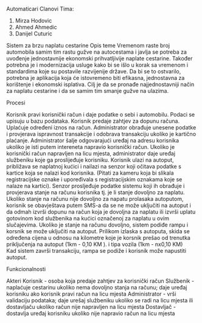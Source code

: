 Automaticari
Clanovi Tima:

1. Mirza Hodovic
2. Ahmed Ahmedic
3. Danijel Cuturic

Sistem za brzu naplatu cestarine
Opis teme
Vremenom raste broj automobila samim tim rastu gužve na autocestama i javlja se potreba za uvođenje jednostavnije ekonomski prihvatljivije naplate cestarine. Također potrebna je i modernizacija usluge kako bi se išlo u korak sa vremenom i standardima koje su postavile razvijenije države. Da bi se to ostvarilo, potrebna je aplikacija koja će istovremeno biti efikasna,  jednostavna za korištenje i ekonomski isplativa. Cilj je da se pronađe najjednostavniji način za naplatu  cestarine i da se samim tim smanje gužve na ulazima.


Procesi

Korisnik pravi korisnički račun i daje podatke o sebi i automobilu.
Podaci se upisuju u bazu podataka.
Korisnik predaje zahtjev za dopunu računa.
Uplaćuje određeni iznos na račun.
Administrator obrađuje unesene podatke i provjerava ispravnost transakcije i odobrava   transakciju ukoliko je kartično plaćanje.
Administrator šalje odgovarajući uređaj na adresu korisnika ukoliko je isti putem intereneta napravio korisnički račun. Ukoliko je korisnički račun napravljen na licu mjesta, administrator daje uređaj službeniku koje ga proslijeđuje korisniku.
Korisnik ulazi na autoput, približava se naplatnoj kućici i nailazi na senzor koji očitava podatke s kartice koja se nalazi kod korisnika.
(Pitati za kameru koja bi slikala registracijske oznake i upoređivala s registracijskim oznakama koje se nalaze na kartici).
Senzor prosljeđuje podatke sistemu koji ih obrađuje i provjerava stanje na računu korisnika tj. je li stanje dovoljno za naplatu.
Ukoliko stanje na računu nije dovoljno za napatu prolasaka autoputom, korisnik se obavještava putem SMS-a da se ne može uključiti na autoput i da odmah izvrši dopunu na račun koja je dovoljna za naplatu ili izvrši uplatu gotovinom kod službenika na kućici označenoj za naplatu u ovim slučajevima.
Ukoliko je stanje na računu dovoljno, sistem podiđe rampu i korsnik se može uključiti na autoput.
Prilikom izlaska s autoputa, skida se određena cijena u odnosu na kilometre koje je korsnik prešao od trenutka priključenja na autoput (1km - 0,10 KM ). i tipa vozila (1km - nx0,10 KM)  
Kad sistem završi transakciju, rampa se podiže i korisnik može napustiti autoput.  
 
 
Funkcionalnosti





Akteri
Korisnik - osoba koja predaje zahtjev za korisnički račun
Službenik - naplaćuje cestarinu ukoliko nema dovoljno stanja na računu; daje uređaj korisniku ako korisnik pravi račun na licu mjesta
Administrator - vrši validaciju podataka; daje urešaj službeniku ukoliko se radi na licu mjesta ili dostavljaču ukoliko račun nije napravljen na licu mjesta
Dostavljač - dostavlja uređaj korisniku ukoliko nije napravio račun na licu mjesta
